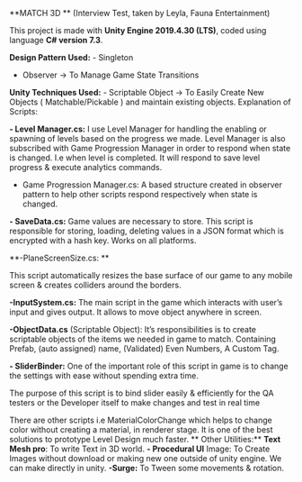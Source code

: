 **MATCH 3D **
(Interview Test, taken by Leyla, Fauna Entertainment)


This project is made with **Unity Engine 2019.4.30 (LTS)**, coded using language **C# version 7.3**.
 
 

**Design Pattern Used:**
	- Singleton
- Observer -> To Manage Game State Transitions

**Unity Techniques Used:**
	- Scriptable Object -> To Easily Create New Objects ( Matchable/Pickable ) and maintain existing objects. 
Explanation of Scripts:

**- Level Manager.cs:** I use Level Manager for handling the enabling or spawning of levels based on the progress we made. Level Manager is also subscribed with Game Progression Manager in order to respond when state is changed. I.e when level is completed. It will respond to save level progress & execute analytics commands.
- Game Progression Manager.cs: A based structure created in observer pattern to help other scripts respond respectively when state is changed.

**- SaveData.cs:** Game values are necessary to store. This script is responsible for storing, loading, deleting values in a JSON format which is encrypted with a hash key. Works on all platforms. 

 
 

**-PlaneScreenSize.cs: **
 
This script automatically resizes the base surface of our game to any mobile screen & creates colliders around the borders. 

**-InputSystem.cs:** The main script in the game which interacts with user’s input and gives output. It allows to move object anywhere in screen. 

**-ObjectData.cs** (Scriptable Object):  It’s responsibilities is to create scriptable objects of the items we needed in game to match. Containing Prefab, (auto assigned) name, (Validated) Even Numbers, A Custom Tag. 

 

**- SliderBinder:** One of the important role of this script in game is to change the settings with ease without spending extra time.
 
 

The purpose of this script is to bind slider easily & efficiently for the QA testers or the Developer itself to make changes and test in real time 

There are other scripts i.e MaterialColorChange which helps to change color without creating a material, in renderer stage. It is one of the best solutions to prototype Level Design much  faster. 
**
Other Utilities:**  **Text Mesh pro**: To write Text in 3D world.
**- Procedural UI** Image: To Create Images without download or making new one outside of unity engine. We can make directly in unity.
**-Surge:** To Tween some movements & rotation.  
